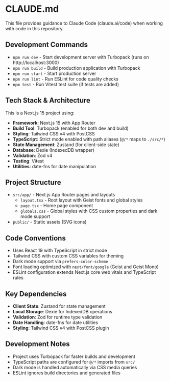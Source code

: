 # CLAUDE.md

This file provides guidance to Claude Code (claude.ai/code) when working with code in this repository.

## Development Commands

- `npm run dev` - Start development server with Turbopack (runs on http://localhost:3000)
- `npm run build` - Build production application with Turbopack
- `npm run start` - Start production server
- `npm run lint` - Run ESLint for code quality checks
- `npm test` - Run Vitest test suite (if tests are added)

## Tech Stack & Architecture

This is a Next.js 15 project using:

- **Framework**: Next.js 15 with App Router
- **Build Tool**: Turbopack (enabled for both dev and build)
- **Styling**: Tailwind CSS v4 with PostCSS
- **TypeScript**: Strict mode enabled with path aliases (`@/*` maps to `./src/*`)
- **State Management**: Zustand (for client-side state)
- **Database**: Dexie (IndexedDB wrapper)
- **Validation**: Zod v4
- **Testing**: Vitest
- **Utilities**: date-fns for date manipulation

## Project Structure

- `src/app/` - Next.js App Router pages and layouts
  - `layout.tsx` - Root layout with Geist fonts and global styles
  - `page.tsx` - Home page component
  - `globals.css` - Global styles with CSS custom properties and dark mode support
- `public/` - Static assets (SVG icons)

## Code Conventions

- Uses React 19 with TypeScript in strict mode
- Tailwind CSS with custom CSS variables for theming
- Dark mode support via `prefers-color-scheme`
- Font loading optimized with `next/font/google` (Geist and Geist Mono)
- ESLint configuration extends Next.js core web vitals and TypeScript rules

## Key Dependencies

- **Client State**: Zustand for state management
- **Local Storage**: Dexie for IndexedDB operations
- **Validation**: Zod for runtime type validation
- **Date Handling**: date-fns for date utilities
- **Styling**: Tailwind CSS v4 with PostCSS plugin

## Development Notes

- Project uses Turbopack for faster builds and development
- TypeScript paths are configured for `@/*` imports from `src/`
- Dark mode is handled automatically via CSS media queries
- ESLint ignores build directories and generated files